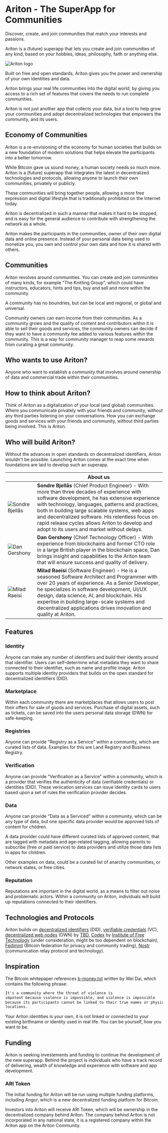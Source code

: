 # Ariton - The SuperApp for Communities

Discover, create, and join communities that match your interests and passions.

Ariton is a (future) superapp that lets you create and join communities of any kind, 
based on your hobbies, ideas, philosophy, faith or anything else. 

![Ariton logo](/assets/ariton-logo.png)

Built on free and open standards, Ariton gives you the power and ownership of 
your own identities and data.

Ariton brings your real life communities into the digital world, by giving you 
access to a rich set of features that covers the needs to run complete communities.

Ariton is not just another app that collects your data, but a tool to help grow 
your communities and adopt decentralized technologies that empowers the community, 
and its users.

## Economy of Communities

Ariton is a re-envisioning of the economy for human societies that builds on a new foundation of modern solutions that helps elevate the participants into a better tomorrow.

While Bitcoin gave us sound money, a human society needs so much more. Ariton is a (future) superapp that integrates the latest in decentralized technologies and protocols, allowing anyone to launch their own communities, privately or publicly.

These communities will bring together people, allowing a more free expression and digital lifestyle that is traditionally prohibited on the Internet today.

Ariton is decentralized in such a manner that makes it hard to be stopped, and is easy for the general audience to contribute with strengthening the network as a whole.

Ariton makes the participants in the communities, owner of their own digital data and online presence. Instead of your personal data being used to monetize you, you own and control your own data and how it is shared with others.

## Communities

Ariton revolves around communities. You can create and join communities of many kinds, for example "The Knitting Group", which could have instructors, educators, hints and tips, buy and sell and more within the community.

A community has no boundries, but can be local and regional, or global and universal.

Community owners can earn income from their communities. As a community grows and the quality of content and contributors within it is able to sell their goods and services, the community owners can decide if they want to have a community fee added to various features within the community. This is a way for community manager to reap some rewards from curating a great community.

## Who wants to use Ariton?

Anyone who want to establish a community that involves around ownership of data and commercial trade within their communities.

## How to think about Ariton?

Think of Ariton as a digitalization of your local (and global) communities. Where you communicate privately with your friends and community, without any third parties listening on your conversations. How you can exchange goods and services with your friends and community, without third parties being involved. This is Ariton.

## Who will build Ariton?

Without the advances in open standards on decentralized identifiers, Ariton wouldn't be possible. Launching Ariton comes at the exact time when foundations are laid to develop such an superapp.

|   | About us |
| --- | --- |
| ![Sondre Bjellås](assets/sondre.png) | **Sondre Bjellås** (Chief Product Engineer) - With more than three decades of experience with software development, he has extensive experience with technology, languages, patterns and practices, both in building large scalable systems, web apps and decentralized software. His relentless focus on rapid release cycles allows Ariton to develop and adopt to its users and market without delays.  |
| ![Dan Gershony](assets/dan.png) | **Dan Gershony** (Chief Technology Officer) - With experience from blockchains and former CTO role in a large British player in the blockchain space, Dan brings insight and capabilities to the Ariton team that will ensure success and quality of delivery.|
| ![Milad Raeisi](assets/milad.png) | **Milad Raeisi** (Software Engineer) - He is a seasoned Software Architect and Programmer with over 20 years of experience. As a Senior Developer, he specializes in software development, UI/UX design, data science, AI, and blockchain. His expertise in building large-scale systems and decentralized applications drives innovation and quality at Ariton.|


## Features

### Identity

Anyone can make any number of identifiers and build their identity around that identifier. Users can self-determine what metadata they want to share connected to their identifier, such as name and profile image. Ariton supports multiple identity providers that builds on the open standard for decentralized identifiers (DID).

### Marketplace

Within each community there are marketplaces that allows users to post their offers for sale of goods and services. Purchase of digital assets, such as tickets, can be saved into the users personal data storage (DWN) for safe-keeping.

### Registries

Anyone can provide "Registry as a Service" within a community, which are curated lists of data. Examples for this are Land Registry and Business Registry.

### Verification

Anyone can provide "Verification as a Service" within a community, which is a provider that verifies the authenticity of data (verifiable credentials) or identities (DID). These veriication services can issue identity cards to users based upon a set of rules the verification provider decides.

### Data

Anyone can provide "Data as a Serviced" within a community, which can be any type of data, but one specific data provider would be approved lists of content for children.

A data provider could have different curated lists of approved content, that are tagged with metadata and age-related tagging, allowing parents to subscribe (free or paid service) to data providers and utilize those data lists in apps for children.

Other examples on data, could be a curated list of anarchy communities, or network states, or free cities.

### Reputation

Reputations are important in the digital world, as a means to filter out noise and problematic actors. Within a community on Ariton, individuals will build up reputations connected to their identifiers.

## Technologies and Protocols

Ariton builds on [decentralized identifiers](https://developer.tbd.website/docs/web5/learn/decentralized-identifiers) (DID), [verifiable credentials](https://developer.tbd.website/docs/web5/learn/verifiable-credentials) (VC), [decentralized web nodes](https://developer.tbd.website/docs/web5/learn/decentralized-web-nodes/) (DWN) by [TBD](https://www.tbd.website/), [Codex](https://blog.codex.storage/decentralised-storage-for-virtual-self-sovereign-territories/) by [Institute of Free Technology](https://free.technology/) (under consideration, might be too dependent on blockchain), [Fedimint](https://fedimint.org/) (Bitcoin federation for privacy and community trading), [Nostr](https://nostr.com/) (communication relay protocol and technology).

## Inspiration

The Bitcoin whitepaper references [b-money.txt](http://www.weidai.com/bmoney.txt) written by Wei Dai, which contains the following phrase:

```txt
It's a community where the threat of violence is
impotent because violence is impossible, and violence is impossible
because its participants cannot be linked to their true names or physical
locations.
```

Your Ariton identities is your own, it is not linked or connected to your existing birthname or identity used in real life. You can be yourself, how you want to be.

## Funding

Ariton is seeking investements and funding to continue the development of the new superapp. Behind the project is individuals who have a track record of delivering, wealth of knowledge and experience with software and app development.

### ARI Token

The initial funding for Ariton will be run using multiple funding platforms, including Angor, which is a new decentralized funding platform for Bitcoin.

Investors into Ariton will receive ARI Token, which will be ownership in the decentralized company behind Ariton. The company behind Ariton is not incorporated in any national state, it is a registered company within the Ariton app on the Ariton Community.